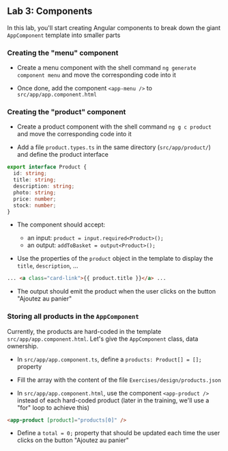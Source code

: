 ## Lab 3: Components

In this lab, you'll start creating Angular components to break down the giant `AppComponent` template into smaller parts

### Creating the "menu" component

- Create a menu component with the shell command `ng generate component menu` and move the corresponding code into it

- Once done, add the component `<app-menu />` to `src/app/app.component.html`

<div class="pb"></div>

### Creating the "product" component

- Create a product component with the shell command `ng g c product` and move the corresponding code into it

- Add a file `product.types.ts` in the same directory (`src/app/product/`) and define the product interface

```ts
export interface Product {
  id: string;
  title: string;
  description: string;
  photo: string;
  price: number;
  stock: number;
}
```

- The component should accept:
  - an input: `product = input.required<Product>();`
  - an output: `addToBasket = output<Product>();`

- Use the properties of the `product` object in the template to display the `title`, `description`, ...

```html
... <a class="card-link">{{ product.title }}</a> ...
```

- The output should emit the product when the user clicks on the button "Ajoutez au panier"


### Storing all products in the `AppComponent`

Currently, the products are hard-coded in the template `src/app/app.component.html`.
Let's give the `AppComponent` class, data ownership.

- In `src/app/app.component.ts`, define a `products: Product[] = [];` property

- Fill the array with the content of the file `Exercises/design/products.json`

- In `src/app/app.component.html`, use the component `<app-product />` instead of each hard-coded product (later in the training, we'll use a "for" loop to achieve this)

```html
<app-product [product]="products[0]" />
```

- Define a `total = 0;` property that should be updated each time the user clicks on the button "Ajoutez au panier"

<div class="pb"></div>
